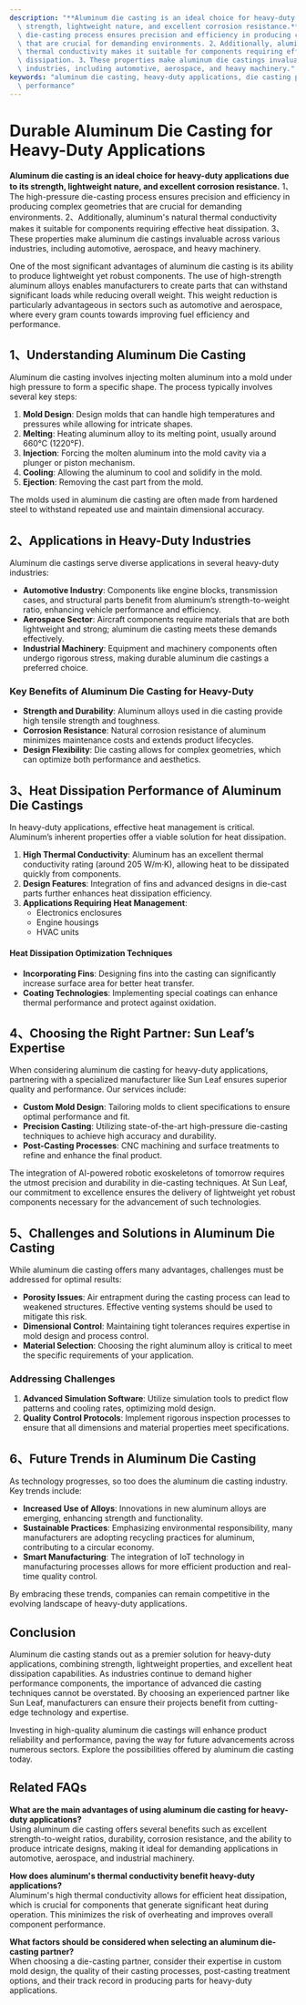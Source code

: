 ```yaml
---
description: "**Aluminum die casting is an ideal choice for heavy-duty applications due to its\
  \ strength, lightweight nature, and excellent corrosion resistance.** 1、The high-pressure\
  \ die-casting process ensures precision and efficiency in producing complex geometries\
  \ that are crucial for demanding environments. 2、Additionally, aluminum's natural\
  \ thermal conductivity makes it suitable for components requiring effective heat\
  \ dissipation. 3、These properties make aluminum die castings invaluable across various\
  \ industries, including automotive, aerospace, and heavy machinery."
keywords: "aluminum die casting, heavy-duty applications, die casting process, heat dissipation\
  \ performance"
---
```

# Durable Aluminum Die Casting for Heavy-Duty Applications  

  

**Aluminum die casting is an ideal choice for heavy-duty applications due to its strength, lightweight nature, and excellent corrosion resistance.** 1、The high-pressure die-casting process ensures precision and efficiency in producing complex geometries that are crucial for demanding environments. 2、Additionally, aluminum's natural thermal conductivity makes it suitable for components requiring effective heat dissipation. 3、These properties make aluminum die castings invaluable across various industries, including automotive, aerospace, and heavy machinery.

One of the most significant advantages of aluminum die casting is its ability to produce lightweight yet robust components. The use of high-strength aluminum alloys enables manufacturers to create parts that can withstand significant loads while reducing overall weight. This weight reduction is particularly advantageous in sectors such as automotive and aerospace, where every gram counts towards improving fuel efficiency and performance.

## **1、Understanding Aluminum Die Casting**

Aluminum die casting involves injecting molten aluminum into a mold under high pressure to form a specific shape. The process typically involves several key steps:

1. **Mold Design**: Design molds that can handle high temperatures and pressures while allowing for intricate shapes.
2. **Melting**: Heating aluminum alloy to its melting point, usually around 660°C (1220°F).
3. **Injection**: Forcing the molten aluminum into the mold cavity via a plunger or piston mechanism.
4. **Cooling**: Allowing the aluminum to cool and solidify in the mold.
5. **Ejection**: Removing the cast part from the mold.

The molds used in aluminum die casting are often made from hardened steel to withstand repeated use and maintain dimensional accuracy.

## **2、Applications in Heavy-Duty Industries**

Aluminum die castings serve diverse applications in several heavy-duty industries:

- **Automotive Industry**: Components like engine blocks, transmission cases, and structural parts benefit from aluminum’s strength-to-weight ratio, enhancing vehicle performance and efficiency.
- **Aerospace Sector**: Aircraft components require materials that are both lightweight and strong; aluminum die casting meets these demands effectively.
- **Industrial Machinery**: Equipment and machinery components often undergo rigorous stress, making durable aluminum die castings a preferred choice.

### **Key Benefits of Aluminum Die Casting for Heavy-Duty**

- **Strength and Durability**: Aluminum alloys used in die casting provide high tensile strength and toughness.
- **Corrosion Resistance**: Natural corrosion resistance of aluminum minimizes maintenance costs and extends product lifecycles.
- **Design Flexibility**: Die casting allows for complex geometries, which can optimize both performance and aesthetics.

## **3、Heat Dissipation Performance of Aluminum Die Castings**

In heavy-duty applications, effective heat management is critical. Aluminum’s inherent properties offer a viable solution for heat dissipation. 

1. **High Thermal Conductivity**: Aluminum has an excellent thermal conductivity rating (around 205 W/m·K), allowing heat to be dissipated quickly from components.
2. **Design Features**: Integration of fins and advanced designs in die-cast parts further enhances heat dissipation efficiency.
3. **Applications Requiring Heat Management**:
   - Electronics enclosures
   - Engine housings
   - HVAC units

#### **Heat Dissipation Optimization Techniques**

- **Incorporating Fins**: Designing fins into the casting can significantly increase surface area for better heat transfer.
- **Coating Technologies**: Implementing special coatings can enhance thermal performance and protect against oxidation.

## **4、Choosing the Right Partner: Sun Leaf’s Expertise**

When considering aluminum die casting for heavy-duty applications, partnering with a specialized manufacturer like Sun Leaf ensures superior quality and performance. Our services include:

- **Custom Mold Design**: Tailoring molds to client specifications to ensure optimal performance and fit.
- **Precision Casting**: Utilizing state-of-the-art high-pressure die-casting techniques to achieve high accuracy and durability.
- **Post-Casting Processes**: CNC machining and surface treatments to refine and enhance the final product.

The integration of AI-powered robotic exoskeletons of tomorrow requires the utmost precision and durability in die-casting techniques. At Sun Leaf, our commitment to excellence ensures the delivery of lightweight yet robust components necessary for the advancement of such technologies.

## **5、Challenges and Solutions in Aluminum Die Casting**

While aluminum die casting offers many advantages, challenges must be addressed for optimal results:

- **Porosity Issues**: Air entrapment during the casting process can lead to weakened structures. Effective venting systems should be used to mitigate this risk.
- **Dimensional Control**: Maintaining tight tolerances requires expertise in mold design and process control.
- **Material Selection**: Choosing the right aluminum alloy is critical to meet the specific requirements of your application.

### **Addressing Challenges**

1. **Advanced Simulation Software**: Utilize simulation tools to predict flow patterns and cooling rates, optimizing mold design.
2. **Quality Control Protocols**: Implement rigorous inspection processes to ensure that all dimensions and material properties meet specifications.

## **6、Future Trends in Aluminum Die Casting**

As technology progresses, so too does the aluminum die casting industry. Key trends include:

- **Increased Use of Alloys**: Innovations in new aluminum alloys are emerging, enhancing strength and functionality.
- **Sustainable Practices**: Emphasizing environmental responsibility, many manufacturers are adopting recycling practices for aluminum, contributing to a circular economy.
- **Smart Manufacturing**: The integration of IoT technology in manufacturing processes allows for more efficient production and real-time quality control.

By embracing these trends, companies can remain competitive in the evolving landscape of heavy-duty applications.

## **Conclusion**

Aluminum die casting stands out as a premier solution for heavy-duty applications, combining strength, lightweight properties, and excellent heat dissipation capabilities. As industries continue to demand higher performance components, the importance of advanced die casting techniques cannot be overstated. By choosing an experienced partner like Sun Leaf, manufacturers can ensure their projects benefit from cutting-edge technology and expertise.

Investing in high-quality aluminum die castings will enhance product reliability and performance, paving the way for future advancements across numerous sectors. Explore the possibilities offered by aluminum die casting today.

## Related FAQs  

**What are the main advantages of using aluminum die casting for heavy-duty applications?**  
Using aluminum die casting offers several benefits such as excellent strength-to-weight ratios, durability, corrosion resistance, and the ability to produce intricate designs, making it ideal for demanding applications in automotive, aerospace, and industrial machinery.

**How does aluminum's thermal conductivity benefit heavy-duty applications?**  
Aluminum's high thermal conductivity allows for efficient heat dissipation, which is crucial for components that generate significant heat during operation. This minimizes the risk of overheating and improves overall component performance.

**What factors should be considered when selecting an aluminum die-casting partner?**  
When choosing a die-casting partner, consider their expertise in custom mold design, the quality of their casting processes, post-casting treatment options, and their track record in producing parts for heavy-duty applications.
